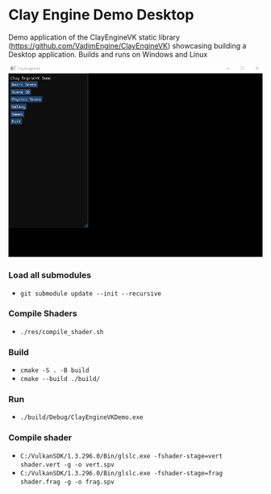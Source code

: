 # Clay Engine Demo Desktop

Demo application of the ClayEngineVK static library (https://github.com/VadimEngine/ClayEngineVK) showcasing building a Desktop application. Builds and runs on Windows and Linux

![alt text](./ScreenShots/VKDesktopDemoGif.gif)

### Load all submodules
- `git submodule update --init --recursive`

### Compile Shaders
- `./res/compile_shader.sh` 

### Build
- `cmake -S . -B build`
- `cmake --build ./build/`

### Run
- `./build/Debug/ClayEngineVKDemo.exe`

### Compile shader
- `C:/VulkanSDK/1.3.296.0/Bin/glslc.exe -fshader-stage=vert shader.vert -g -o vert.spv`
- `C:/VulkanSDK/1.3.296.0/Bin/glslc.exe -fshader-stage=frag shader.frag -g -o frag.spv`
